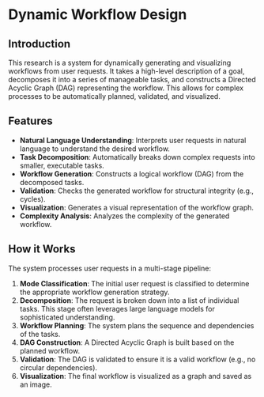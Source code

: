 # Dynamic Workflow Design

## Introduction

This research is a system for dynamically generating and visualizing workflows from user requests. It takes a high-level description of a goal, decomposes it into a series of manageable tasks, and constructs a Directed Acyclic Graph (DAG) representing the workflow. This allows for complex processes to be automatically planned, validated, and visualized.

## Features

- **Natural Language Understanding**: Interprets user requests in natural language to understand the desired workflow.
- **Task Decomposition**: Automatically breaks down complex requests into smaller, executable tasks.
- **Workflow Generation**: Constructs a logical workflow (DAG) from the decomposed tasks.
- **Validation**: Checks the generated workflow for structural integrity (e.g., cycles).
- **Visualization**: Generates a visual representation of the workflow graph.
- **Complexity Analysis**: Analyzes the complexity of the generated workflow.

## How it Works

The system processes user requests in a multi-stage pipeline:

1.  **Mode Classification**: The initial user request is classified to determine the appropriate workflow generation strategy.
2.  **Decomposition**: The request is broken down into a list of individual tasks. This stage often leverages large language models for sophisticated understanding.
3.  **Workflow Planning**: The system plans the sequence and dependencies of the tasks.
4.  **DAG Construction**: A Directed Acyclic Graph is built based on the planned workflow.
5.  **Validation**: The DAG is validated to ensure it is a valid workflow (e.g., no circular dependencies).
6.  **Visualization**: The final workflow is visualized as a graph and saved as an image.
